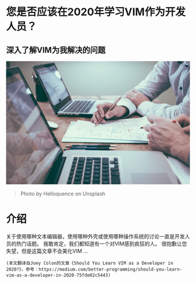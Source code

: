 # 您是否应该在2020年学习VIM作为开发人员？
## 深入了解VIM为我解决的问题
![Photo by Helloquence on Unsplash](1!6RF4SWv3nDsFlX1vDzc8Nw.jpeg)
> Photo by Helloquence on Unsplash

# 介绍

关于使用哪种文本编辑器，使用哪种外壳或使用哪种操作系统的讨论一直是开发人员的热门话题。 我敢肯定，我们都知道有一个对VIM感到疯狂的人。 很抱歉让您失望，但是这篇文章不会美化VIM ...
```
(本文翻译自Joey Colon的文章《Should You Learn VIM as a Developer in 2020?》，参考：https://medium.com/better-programming/should-you-learn-vim-as-a-developer-in-2020-75fde02c5443)
```
